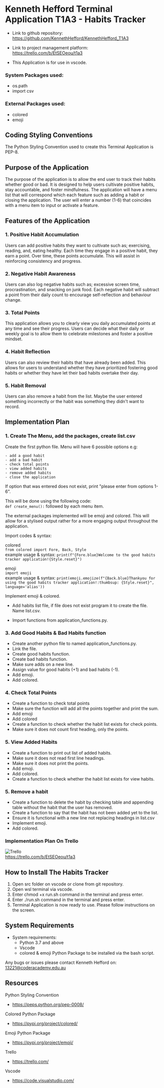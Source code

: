 # Kenneth Hefford Terminal Application T1A3 - Habits Tracker

- Link to github repository: https://github.com/KennethHefford/KennethHefford_T1A3

- Link to project management platform: https://trello.com/b/EtSEOeou/t1a3

- This Application is for use in vscode.

### System Packages used:
- os.path  
- import csv

### External Packages used:
- colored
- emoji

## Coding Styling Conventions
The Python Styling Convention used to create this Terminal Application is PEP-8.

## Purpose of the Application
The purpose of the application is to allow the end user to track their habits whether good or bad. It is designed to help users cultivate positive habits, stay accountable, and foster mindfulness. The application will have a menu list that will correspond which each feature such as adding a habit or closing the application. The user will enter a number (1-6) that coincides with a menu item to input or activate a feature.

## Features of the Application

### 1. Positive Habit Accumulation
Users can add positive habits they want to cultivate such as; exercising, reading, and, eating healthy. Each time they engage in a positive habit, they earn a point. Over time, these points accumulate. This will assist in reinforcing consistency and progress.

### 2. Negative Habit Awareness
Users can also log negative habits such as; excessive screen time, procrastination, and snacking on junk food. Each negative habit will subtract a point from their daily count to encourage self-reflection and behaviour change. 

### 3. Total Points 
This application allows you to clearly view you daily accumulated points at any time and see their progress. Users can decide what their daily or weekly goal is to allow them to celebrate milestones and foster a positive mindset.

### 4. Habit Reflection
Users can also review their habits that have already been added. This allows for users to understand whether they have prioritized fostering good habits or whether they have let their bad habits overtake their day. 

### 5. Habit Removal
Users can also remove a habit from the list. Maybe the user entered something incorrectly or the habit was something they didn't want to record.

## Implementation Plan 

### 1. Create The Menu, add the packages, create list.csv
Create the first python file.
Menu will have 6 possible options e.g:

    - add a good habit 
    - add a bad habit
    - check total points
    - view added habits
    - remove added habits
    - close the application

If option that was entered does not exist, print "please enter from options 1-6".

This will be done using the following code:  
```def create_menu():```
followed by each menu item.

The external packages implemented will be emoji and colored. This will allow for a stylised output rather for a more engaging output throughout the application.

Import codes & syntax:  

colored  
```from colored import Fore, Back, Style```  
example usage & syntax: ```print(f"{Fore.blue}Welcome to the good habits tracker application!{Style.reset}")```  

emoji  
```import emoji```  
example usage & syntax:
```print(emoji.emojize(f"{Back.blue}Thankyou for using the good habits tracker application!:thumbsup: {Style.reset}", language='alias'))```

Implement emoji & colored.


- Add habits list file, if file does not exist program it to create the file. Name list.csv.

- Import functions from application_functions.py.


### 3. Add Good Habits & Bad Habits function
- Create another python file to named application_functions.py.  
- Link the file.  
- Create good habits function.
- Create bad habits function.
- Make sure adds on a new line.
- Assign value for good habits (+1) and bad habits (-1).
- Add emoji.
- Add colored.

### 4. Check Total Points
- Create a function to check total points
- Make sure the function will add all the points together and print the sum.
- Add emoji 
- Add colored 
- Create a function to check whether the habit list exists for check points.
- Make sure it does not count first heading, only the points.

### 5. View Added Habits
- Create a function to print out list of added habits.
- Make sure it does not read first line headings.
- Make sure it does not print the points.
- Add emoji.
- Add colored.
- Create a function to check whether the habit list exists for view habits.

### 5. Remove a habit
- Create a function to delete the habit by checking table and appending table without the habit that the user has removed.
- Create a function to say that the habit has not been added yet to the list.
- Ensure it is functional with a new line not replacing headings in list.csv
- Implement emoji. 
- Add colored.

### Implementation Plan On Trello

![Trello](./docs/trello%20board.png "Trello")  
https://trello.com/b/EtSEOeou/t1a3

## How to Install The Habits Tracker

1. Open src folder on vscode or clone from git repository.
2. Open wsl terminal via vscode.
3. Enter chmod +x run.sh command in the terminal and press enter.
4. Enter ./run.sh command in the terminal and press enter.
5. Terminal Application is now ready to use. Please follow instructions on the screen.


## System Requirements
- System requirements:
    - Python 3.7 and above
    - Vscode
    - colored & emoji Python Package to be installed via the bash script.


Any bugs or issues please contact Kenneth Hefford on:  
13221@coderacademy.edu.au


## Resources

Python Styling Convention
- https://peps.python.org/pep-0008/

Colored Python Package
- https://pypi.org/project/colored/

Emoji Python Package
- https://pypi.org/project/emoji/

Trello
- https://trello.com/

Vscode
- https://code.visualstudio.com/